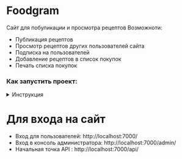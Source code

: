# Foodgram

Сайт для побуликации и просмотра рецептов
Возможноти:
- Публикация рецептов
- Просмотр рецептов других пользователей сайта
- Подписка на пользователей
- Добавление рецептов в список покупок
- Печать списка покупок

### Как запустить проект:
<details>
<summary>Инструкция</summary>

Клонировать репозиторий и перейти в него в командной строке:

```
git clone https://github.com/nir0k/foodgram-project-react.git

```

```
cd foodgram-project-react
```

Установить docker


Запустить docker-compose:

```
docker compose up
```

При первом запуске выполнить миграцию и создать суперпользователя
```
docker exec <название контерйнера backend> python /app/manage.py migrate
docker exec <название контерйнера backend> python /app/manage.py createsuperuser
```
</details>

# Для входа на сайт
- Вход для пользователей: http://localhost:7000/
- Вход в консоль администратора: http://localhost:7000/admin/
- Начальная точка API : http://localhost:7000/api/